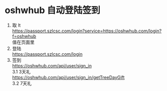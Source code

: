 # oshwhub 自动登陆签到

1. 取 lt  
   https://passport.szlcsc.com/login?service=https://oshwhub.com/login?f=oshwhub  
    值在页面里
2. 登陆  
   https://passport.szlcsc.com/login
3. 签到  
   https://oshwhub.com/api/user/sign_in  
3.1 3天礼  
https://oshwhub.com/api/user/sign_in/getTreeDayGift  
3.2  7天礼    
